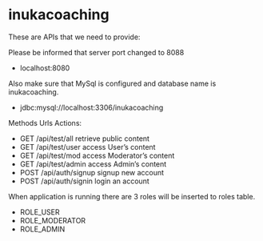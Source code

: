 # inukacoaching

These are APIs that we need to provide:

Please be informed that server port changed to 8088
- localhost:8080

Also make sure that MySql is configured and database name is inukacoaching.
- jdbc:mysql://localhost:3306/inukacoaching

Methods Urls Actions:

- GET /api/test/all retrieve public content
- GET /api/test/user access User’s content
- GET /api/test/mod access Moderator’s content
- GET /api/test/admin access Admin’s content
- POST /api/auth/signup signup new account
- POST /api/auth/signin login an account

When application is running there are 3 roles will be inserted to roles table.
-   ROLE_USER      
-   ROLE_MODERATOR 
-   ROLE_ADMIN 